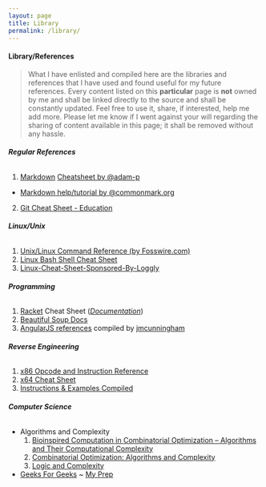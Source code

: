 ```yaml
---
layout: page
title: Library
permalink: /library/
---
```


#### <i class="icon-book"></i>  Library/References

>What I have enlisted and compiled here are the libraries and references that I have used and found useful for my future references. Every content listed on this **particular** page is **not** owned by me and shall be linked directly to the source and shall be constantly updated. Feel free to use it, share, if interested, help me add more. Please let me know if I went against your will regarding the sharing of content available in this page; it shall be removed without any hassle.

###### **Regular References**
1. [Markdown](https://en.wikipedia.org/wiki/Markdown) [Cheatsheet by @adam-p](https://github.com/adam-p/markdown-here/wiki/Markdown-Cheatsheet)
  * [Markdown help/tutorial by @commonmark.org](http://commonmark.org/help/tutorial/)
2. [Git Cheat Sheet - Education](https://education.github.com/git-cheat-sheet-education.pdf)

###### **Linux/Unix**
1. [Unix/Linux Command Reference (by Fosswire.com)](https://files.fosswire.com/2007/08/fwunixref.pdf)
2. [Linux Bash Shell Cheat Sheet](https://learncodethehardway.org/unix/bash_cheat_sheet.pdf)
3. [Linux-Cheat-Sheet-Sponsored-By-Loggly](https://www.loggly.com/wp-content/uploads/2015/05/Linux-Cheat-Sheet-Sponsored-By-Loggly.pdf)

###### **Programming**
1. [Racket](https://racket-lang.org/) Cheat Sheet ([*Documentation*](https://docs.racket-lang.org/racket-cheat/index.html))
2. [Beautiful Soup Docs](https://readthedocs.org/projects/beautiful-soup-4/downloads/pdf/latest)
3. [AngularJS references](https://github.com/jmcunningham/AngularJS-Learning) compiled by [jmcunningham](https://github.com/jmcunningham)

###### **Reverse Engineering**
1. [x86 Opcode and Instruction Reference](http://ref.x86asm.net/)
2. [x64 Cheat Sheet](https://cs.brown.edu/courses/cs033/docs/guides/x64_cheatsheet.pdf)
3. [Instructions & Examples Compiled](https://scadahacker.com/library/Documents/Cheat_Sheets/Programming%20-%20x86%20Instructions%201.pdf)

###### **Computer Science**
* Algorithms and Complexity
  1. [Bioinspired Computation in Combinatorial Optimization – Algorithms and Their Computational Complexity](http://www.bioinspiredcomputation.com/self-archived-bookNeumannWitt.pdf)
  2. [Combinatorial Optimization: Algorithms and Complexity](https://www.amazon.com/Combinatorial-Optimization-Algorithms-Complexity-Computer-ebook/dp/B00C8UQZAO)
  3. [Logic and Complexity](http://www.springer.com/us/book/9781852335656)
* [Geeks For Geeks](http://www.geeksforgeeks.org) ~ [My Prep](/cs-prep)